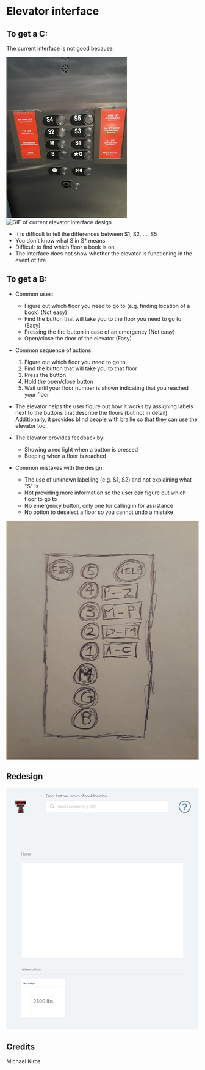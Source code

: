 # Elevator interface

## To get a C:

The current interface is not good because:

![Image of current elevator interface design](images/current.png)
![GIF of current elevator interface design](gifs/demo.gif)

* It is difficult to tell the differences between S1, S2, ..., S5
* You don't know what S in S* means
* Difficult to find which floor a book is on
* The interface does not show whether the elevator is functioning in the event of fire

## To get a B:

* Common uses:
  * Figure out which floor you need to go to (e.g. finding location of a book) (Not easy)
  * Find the button that will take you to the floor you need to go to (Easy)
  * Pressing the fire button in case of an emergency (Not easy)
  * Open/close the door of the elevator (Easy)
  
* Common sequence of actions:
  1. Figure out which floor you need to go to
  2. Find the button that will take you to that floor
  3. Press the button
  4. Hold the open/close button
  5. Wait until your floor number is shown indicating that you reached your floor

* The elevator helps the user figure out how it works by assigning labels next to the buttons that describe the floors (but not in detail). Additionally, it provides blind people with braille so that they can use the elevator too.

* The elevator provides feedback by:
  * Showing a red light when a button is pressed
  * Beeping when a floor is reached

* Common mistakes with the design:
  * The use of unknown labelling (e.g. S1, S2) and not explaining what "S" is
  * Not providing more information so the user can figure out which floor to go to
  * No emergency button, only one for calling in for assistance
  * No option to deselect a floor so you cannot undo a mistake

![Image of prototype](images/sketch.png)

## Redesign

![GIF of redesign](gifs/redesign-demo.gif)

## Credits
Michael Kiros
